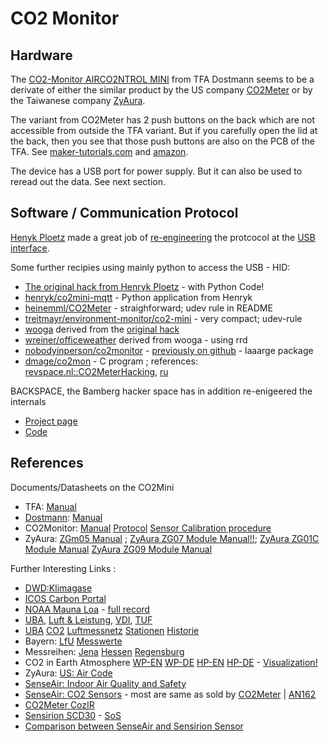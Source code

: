 # CO2 Monitor




## Hardware
The
[CO2-Monitor AIRCO2NTROL MINI](https://www.tfa-dostmann.de/produkt/co2-monitor-airco2ntrol-mini-31-5006/)
from TFA Dostmann seems to be a derivate of either the similar product by the US company
[CO2Meter](https://www.co2meter.com/products/co2mini-co2-indoor-air-quality-monitor)
or by the Taiwanese company 
[ZyAura](http://www.zyaura.com/products/ZGm05.asp).

The variant from CO2Meter has 2 push buttons on the back which are not accessible from outside the TFA variant.
But if you carefully open the lid at the back, then you see that those push buttons are also on the PCB of the TFA.
See [maker-tutorials.com](https://maker-tutorials.com/guenstiges-co2-messgeraet-airco2ntrol-im-test-1-raspberry-pi-fhem-usb/)
and [amazon](https://www.amazon.de/TFA-Dostmann-AirCO2ntrol-CO2-Monitor-Kunststoff/product-reviews/B00TH3OW4Q/ref=cm_cr_getr_d_paging_btm_next_3?ie=UTF8&reviewerType=all_reviews&pageNumber=3).

The device has a USB port for power supply. But it can also be used to reread out the data. See next section.

## Software / Communication Protocol

[Henyk Ploetz](https://github.com/henryk) made a great job of 
[re-engineering](https://hackaday.io/project/5301/logs?sort=oldest)
the protcocol at the [USB interface](https://hackaday.io/project/5301-reverse-engineering-a-low-cost-usb-co-monitor/log/17909-all-your-base-are-belong-to-us). 



Some further recipies using mainly python to access the USB - HID:

* [The original hack from Henryk Ploetz](https://hackaday.io/project/5301-reverse-engineering-a-low-cost-usb-co-monitor/log/17909-all-your-base-are-belong-to-us)  - with Python Code!
* [henryk/co2mini-mqtt](https://github.com/henryk/co2mini-mqtt) - Python application from Henryk
* [heinemml/CO2Meter](https://github.com/heinemml/CO2Meter) - straighforward; udev rule in README
* [treitmayr/environment-monitor/co2-mini](https://gitlab.com/treitmayr/environment-monitor/tree/master/co2-mini) - very compact; udev-rule
* [wooga](https://github.com/wooga/office_weather) derived from the [original hack](https://hackaday.io/project/5301-reverse-engineering-a-low-cost-usb-co-monitor/log/17909-all-your-base-are-belong-to-us)
* [wreiner/officeweather](https://github.com/wreiner/officeweather) derived from wooga - using rrd
* [nobodyinperson/co2monitor](https://gitlab.com/nobodyinperson/co2monitor) - [previously on github](https://github.com/nobodyinperson/co2monitor) - laaarge package
* [dmage/co2mon](https://github.com/dmage/co2mon) - C program ; references: [revspace.nl::CO2MeterHacking](https://revspace.nl), [ru](https://habr.com/en/company/masterkit/blog/248403/)


BACKSPACE, the Bamberg hacker space has in addition re-enigeered the internals

* [Project page](https://www.hackerspace-bamberg.de/Co2_Monitor)
* [Code](https://github.com/b4ckspace/esp8266-co2monitor)



## References

Documents/Datasheets on the CO2Mini

* TFA: [Manual](https://clientmedia.trade-server.net/1768_tfadost/media/8/00/1800.pdf)
* [Dostmann](https://dostmann-electronic.de/produkt/aircontrol-mini-co2-messgeraet.html?cid=6): [Manual](https://dostmann-electronic.de/produkt/aircontrol-mini-co2-messgeraet.html?cid=6)
* CO2Monitor: [Manual](http://co2meters.com/Documentation/Manuals/Manual-RAD-0301.pdf) [Protocol](http://co2meters.com/Documentation/Other/AN_RAD_0301_USB_Communications_Revised8.pdf) [Sensor Calibration procedure](http://www.co2meters.com/Documentation/AppNotes/AN131-Calibration.pdf)
* ZyAura: [ZGm05 Manual](http://www.zyaura.com/support/manual/pdf/ZyAura_CO2_Monitor_Carbon_Dioxide_ZGm053U%20English%20manual_1304.pdf) ; 
          [ZyAura ZG07 Module Manual!!](http://www.zyaura.com/support/manual/pdf/ZyAura_CO2_Monitor_Carbon_Dioxide_ZG07%20series%20Module%20English%20user%20manual_1710.pdf); 
          [ZyAura ZG01C Module Manual](http://www.zyaura.com/support/manual/pdf/ZyAura_CO2_Monitor_ZG01C_Module_ApplicationNote_141120.pdf)
          [ZyAura ZG09 Module Manual](http://www.zyaura.com/support/manual/pdf/ZyAura_CO2_Monitor_Carbon_Dioxide_ZG09%20English%20user%20manual_1808.pdf)


Further Interesting Links :

* [DWD:Klimagase](https://www.dwd.de/DE/forschung/atmosphaerenbeob/zusammensetzung_atmosphaere/spurengase/inh_nav/klimagase_node.html)
* [ICOS Carbon Portal](https://www.icos-cp.eu/)
* [NOAA Mauna Loa](https://www.esrl.noaa.gov/gmd/ccgg/trends/) - [full record](https://www.esrl.noaa.gov/gmd/ccgg/trends/full.html)
* [UBA](https://www.umweltbundesamt.de/sites/default/files/medien/pdfs/kohlendioxid_2008.pdf), [Luft & Leistung](https://jufo.stmg.de/2017/LuftUndLeistung/LuftUndLeistung.pdf), [VDI](https://www.vdi.de/fileadmin/vdi_de/redakteur/bvs/bv_hamburg_dateien/VDI_Vortrag_2016_09_12_Thiel.pdf), [TUF](https://tu-freiberg.de/sites/default/files/media/institut-fuer-geologie-718/pdf/co2_facts.pdf)
* [UBA](https://www.umweltbundesamt.de/daten/umwelt-gesundheit) [CO2](https://www.umweltbundesamt.de/daten/klima/atmosphaerische-treibhausgas-konzentrationen#textpart-1) [Luftmessnetz](https://www.umweltbundesamt.de/sites/default/files/medien/378/publikationen/das_luftmessnetz_des_umweltbundesamtes_bf_0.pdf) [Stationen](https://www.bmu.de/fileadmin/Daten_BMU/Pools/Forschungsdatenbank/fkz_206_42_202_luftmessnetz_bf.pdf) [Historie](https://www.umweltbundesamt.de/sites/default/files/medien/publikation/long/2031.pdf)
* Bayern: [LfU](https://www.lfu.bayern.de/luft/immissionsmessungen/messwerte/stationen/index.htm) [Messwerte](https://www.lfu.bayern.de/luft/immissionsmessungen/messwerte/index.htm) 
* Messreihen: [Jena](http://www.bgc-jena.mpg.de/~martin.heimann/co2/Clement_2008.pdf) [Hessen](https://www.hlnug.de/fileadmin/dokumente/das_hlug/jahresbericht/2011/jb2011_081-090_I2_Travnicek_Jacobi_Schmitt_final.pdf) [Regensburg](https://www.regensburg.de/fm/121/1-klimagutachten-gutachten-regensburg-2014b.pdf)
* CO2 in Earth Atmosphere [WP-EN](https://en.wikipedia.org/wiki/Carbon_dioxide_in_Earth%27s_atmosphere) [WP-DE](https://de.wikipedia.org/wiki/Kohlenstoffdioxid_in_der_Erdatmosph%C3%A4re) [HP-EN](https://howlingpixel.com/i-en/Carbon_dioxide_in_Earth's_atmosphere) [HP-DE](https://howlingpixel.com/i-de/Kohlenstoffdioxid_in_der_Erdatmosph%C3%A4re) - [Visualization!](https://www.scinexx.de/news/geowissen/neuer-blick-auf-das-irdische-co2/)
* ZyAura: [US: Air Code](http://www.zyaura.com/tutorial/regulation/Air%20Code.pdf)
* [SenseAir: Indoor Air Quality and Safety](https://senseair.com/applications/indoor-air-quality/indoor-air-quality-and-safety/)
* [SenseAir: CO2 Sensors](https://senseair.com/products?q=1331) - most are same as sold by [CO2Meter](https://www.co2meter.com/collections/co2-sensors) | [AN162](http://www.co2meters.com/Documentation/AppNotes/AN162-LP8-sensor-arduino-modbus-uart.pdf)
* [CO2Meter CozIR](https://www.co2meter.com/products/cozir-ambient-10000-ppm-co2-sensor?variant=840094613524)
* [Sensirion SCD30](https://www.sensirion.com/en/environmental-sensors/carbon-dioxide-sensors-co2/) - [SoS](https://www.soselectronic.de/articles/sensirion/der-scd30-ist-mehr-als-nur-ein-ndir-co2-sensor-2152)
* [Comparison between SenseAir and Sensirion Sensor](https://presentations.copernicus.org/EMS2018-497_presentation.pdf)
 